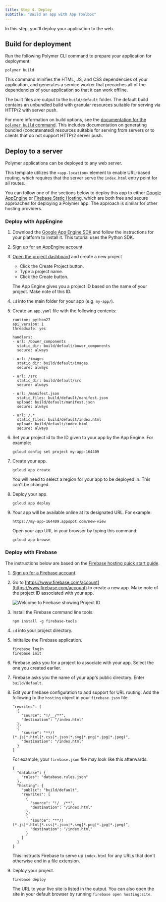```yaml
---
title: Step 4. Deploy
subtitle: "Build an app with App Toolbox"
---
```


<!-- toc -->

In this step, you'll deploy your application to the web.

## Build for deployment

Run the following Polymer CLI command to prepare your
application for deployment:

    polymer build

This command  minifies the HTML, JS, and CSS dependencies of your application,
and generates a service worker that precaches all of the dependencies
of your application so that it can work offline.

The built files are output to the `build/default` folder. The default build contains an unbundled
build with granular resources suitable for serving via HTTP/2 with server push. 

For more information on build options, see the [documentation for the `polymer build` command](/2.0/docs/tools/polymer-cli#build).
This includes documentation on generating bundled (concatenated) resources suitable for
serving from servers or to clients that do not support HTTP/2 server push.

## Deploy to a server

Polymer applications can be deployed to any web server.

This template utilizes the `<app-location>` element to enable URL-based routing,
which requires that the server serve the `index.html` entry point for all
routes.

You can follow one of the sections below to deploy this app to either
[Google AppEngine](https://cloud.google.com/appengine) or [Firebase
Static Hosting](https://www.firebase.com/docs/hosting/), which are both free and
secure approaches for deploying a Polymer app.  The approach
is similar for other hosting providers.

### Deploy with AppEngine

1.  Download the [Google App Engine SDK](https://cloud.google.com/appengine/downloads)
and follow the instructions for your platform to install it. This tutorial uses the Python SDK.

1.  [Sign up for an AppEngine account](https://cloud.google.com/appengine).

1.  [Open the project dashboard](https://console.cloud.google.com/iam-admin/projects)
and create a new project

    * Click the Create Project button.
    * Type a project name.
    * Click the Create button.
    
    The App Engine gives you a project ID based on the name of your project.
    Make note of this ID.

1.  `cd` into the main folder for your app (e.g. `my-app/`).

1. Create an `app.yaml` file with the following contents:

    ```
    runtime: python27
    api_version: 1
    threadsafe: yes

    handlers:
    - url: /bower_components
      static_dir: build/default/bower_components
      secure: always

    - url: /images
      static_dir: build/default/images
      secure: always

    - url: /src
      static_dir: build/default/src
      secure: always

    - url: /manifest.json
      static_files: build/default/manifest.json
      upload: build/default/manifest.json
      secure: always

    - url: /.*
      static_files: build/default/index.html
      upload: build/default/index.html
      secure: always
    ```

1.  Set your project id to the ID given to your app by the App Engine. For example:
    ````
    gcloud config set project my-app-164409
    ````

1. Create your app.
    ````
    gcloud app create
    ````
	
    You will need to select a region for your app to be deployed in. This can't be changed.

1. Deploy your app.

    ````
    gcloud app deploy
    ````

1. Your app will be available online at its designated URL. For example:

    ````
    https://my-app-164409.appspot.com/new-view
    ````

    Open your app URL in your browser by typing this command:

    ````
    gcloud app browse
    ````

### Deploy with Firebase

The instructions below are based on the [Firebase hosting quick start
guide](https://www.firebase.com/docs/hosting/quickstart.html).

1.  [Sign up for a Firebase account](https://www.firebase.com/signup/).

1.  Go to [https://www.firebase.com/account](https://www.firebase.com/account) to create a new app. Make note of the project ID associated with your app.

    ![Welcome to Firebase showing Project ID](/images/2.0/toolbox/welcome-firebase.png)

1.  Install the Firebase command line tools.

        npm install -g firebase-tools

1.  `cd` into your project directory.

1.  Inititalize the Firebase application.

        firebase login
        firebase init

1.  Firebase asks you for a project to associate with your app. Select the one you created earlier.

1.  Firebase asks you the name of your app's public directory. Enter
    `build/default`.

1.  Edit your firebase configuration to add support for URL routing.  Add
    the following to the `hosting` object in your `firebase.json` file.

    ```
    "rewrites": [
      {
        "source": "!/__/**",
        "destination": "/index.html"
      },
      {
        "source": "**/!(*.js|*.html|*.css|*.json|*.svg|*.png|*.jpg|*.jpeg)",
        "destination": "/index.html"
      }
    ]
    ```

    For example, your `firebase.json` file may look like this afterwards:
	
    ```
    {
      "database": {
        "rules": "database.rules.json"
      },
      "hosting": {
        "public": "build/default",
        "rewrites": [
          {
            "source": "!/__/**",
            "destination": "/index.html"
          },
          {
            "source": "**/!(*.js|*.html|*.css|*.json|*.svg|*.png|*.jpg|*.jpeg)",
            "destination": "/index.html"
          }
        ]
      }
    }
    ```	

    This instructs Firebase to serve up `index.html` for any URLs that don't
    otherwise end in a file extension.

1.  Deploy your project.

        firebase deploy

    The URL to your live site is listed in the output. You can also open
    the site in your default browser by running `firebase open hosting:site`.

